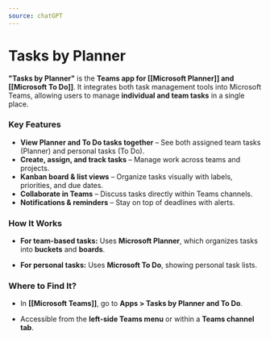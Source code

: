 ```yaml
---
source: chatGPT
---
```

# Tasks by Planner

**"Tasks by Planner"** is the **Teams app for [[Microsoft Planner]] and [[Microsoft To Do]]**. It integrates both task management tools into Microsoft Teams, allowing users to manage **individual and team tasks** in a single place.

### Key Features

- **View Planner and To Do tasks together** – See both assigned team tasks (Planner) and personal tasks (To Do).  
- **Create, assign, and track tasks** – Manage work across teams and projects.  
- **Kanban board & list views** – Organize tasks visually with labels, priorities, and due dates.  
- **Collaborate in Teams** – Discuss tasks directly within Teams channels.  
- **Notifications & reminders** – Stay on top of deadlines with alerts.

### How It Works

- **For team-based tasks:** Uses **Microsoft Planner**, which organizes tasks into **buckets** and **boards**.
    
- **For personal tasks:** Uses **Microsoft To Do**, showing personal task lists.

### Where to Find It?

- In **[[Microsoft Teams]]**, go to **Apps > Tasks by Planner and To Do**.
    
- Accessible from the **left-side Teams menu** or within a **Teams channel tab**.
